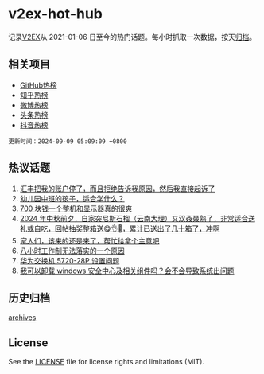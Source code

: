 # v2ex-hot-hub

 记录[V2EX](https://www.v2ex.com/)从 2021-01-06 日至今的热门话题。每小时抓取一次数据，按天[归档](archives)。
 
 ## 相关项目

- [GitHub热榜](https://github.com/lonnyzhang423/github-hot-hub)
- [知乎热榜](https://github.com/lonnyzhang423/zhihu-hot-hub)
- [微博热榜](https://github.com/lonnyzhang423/weibo-hot-hub)
- [头条热榜](https://github.com/lonnyzhang423/toutiao-hot-hub)
- [抖音热榜](https://github.com/lonnyzhang423/douyin-hot-hub)


 `更新时间：2024-09-09 05:09:09 +0800`

## 热议话题

1. [汇丰把我的账户停了，而且拒绝告诉我原因，然后我直接起诉了](https://www.v2ex.com/t/1071049)
1. [幼儿园中班的孩子，适合学什么？](https://www.v2ex.com/t/1071041)
1. [700 块钱一个整机和显示器真的很爽](https://www.v2ex.com/t/1071094)
1. [2024 年中秋前夕，自家突尼斯石榴（云南大理）又双叒叕熟了，非常适合送礼或自吃，回帖抽奖整箱送😋👌🧺，累计已送出了几十箱了，冲啊](https://www.v2ex.com/t/1071109)
1. [家人们，该来的还是来了，帮忙给拿个主意吧](https://www.v2ex.com/t/1071062)
1. [八小时工作制无法落实的一个原因](https://www.v2ex.com/t/1071124)
1. [华为交换机 5720-28P 设置问题](https://www.v2ex.com/t/1071047)
1. [我可以卸载 windows 安全中心及相关组件吗？会不会导致系统出问题](https://www.v2ex.com/t/1071056)

## 历史归档

[archives](archives)

## License

See the [LICENSE](LICENSE) file for license rights and limitations (MIT).
